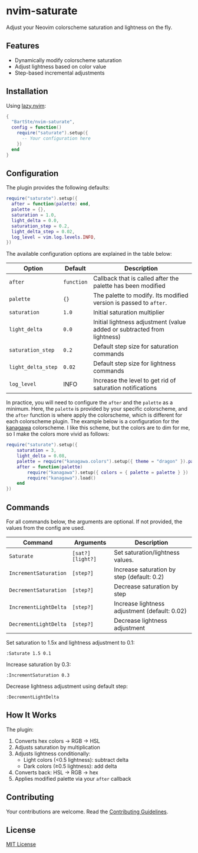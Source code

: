 # nvim-saturate

Adjust your Neovim colorscheme saturation and lightness on the fly.

## Features

- Dynamically modify colorscheme saturation
- Adjust lightness based on color value
- Step-based incremental adjustments

## Installation

Using [lazy.nvim](https://github.com/folke/lazy.nvim):

```lua
{
  "BartSte/nvim-saturate",
  config = function()
    require("saturate").setup({
      -- Your configuration here
    })
  end
}
```

## Configuration

The plugin provides the following defaults:

```lua
require("saturate").setup({
  after = function(palette) end,
  palette = {},
  saturation = 1.0,
  light_delta = 0.0,
  saturation_step = 0.2,
  light_delta_step = 0.02,
  log_level = vim.log.levels.INFO,
})
```

The available configuration options are explained in the table below:

| Option             | Default    | Description                                                             |
| ------------------ | ---------- | ----------------------------------------------------------------------- |
| `after`            | `function` | Callback that is called after the palette has been modified             |
| `palette`          | `{}`       | The palette to modify. Its modified version is passed to `after`.       |
| `saturation`       | `1.0`      | Initial saturation multiplier                                           |
| `light_delta`      | `0.0`      | Initial lightness adjustment (value added or subtracted from lightness) |
| `saturation_step`  | `0.2`      | Default step size for saturation commands                               |
| `light_delta_step` | `0.02`     | Default step size for lightness commands                                |
| `log_level`        | INFO       | Increase the level to get rid of saturation notifications               |

In practice, you will need to configure the `after` and the `palette` as a minimum. Here, the `palette` is provided by your specific colorscheme, and the `after` function is where apply the colorscheme, which is different for each colorscheme plugin. The example below is a configuration for the [kanagawa](https://github.com/rebelot/kanagawa.nvim) colorscheme. I like this scheme, but the colors are to dim for me, so I make the colors more vivid as follows:

```lua
require("saturate").setup({
    saturation = 3,
    light_delta = 0.08,
    palette = require("kanagawa.colors").setup({ theme = "dragon" }).palette,
    after = function(palette)
        require("kanagawa").setup({ colors = { palette = palette } })
        require("kanagawa").load()
    end
})
```

## Commands

For all commands below, the arguments are optional. If not provided, the values from the config are used.

| Command               | Arguments         | Description                                   |
| --------------------- | ----------------- | --------------------------------------------- |
| `Saturate`            | `[sat?] [light?]` | Set saturation/lightness values.              |
| `IncrementSaturation` | `[step?]`         | Increase saturation by step (default: 0.2)    |
| `DecrementSaturation` | `[step?]`         | Decrease saturation by step                   |
| `IncrementLightDelta` | `[step?]`         | Increase lightness adjustment (default: 0.02) |
| `DecrementLightDelta` | `[step?]`         | Decrease lightness adjustment                 |

Set saturation to 1.5x and lightness adjustment to 0.1:

```vim
:Saturate 1.5 0.1
```

Increase saturation by 0.3:

```vim
:IncrementSaturation 0.3
```

Decrease lightness adjustment using default step:

```vim
:DecrementLightDelta
```

## How It Works

The plugin:

1. Converts hex colors → RGB → HSL
2. Adjusts saturation by multiplication
3. Adjusts lightness conditionally:
   - Light colors (<0.5 lightness): subtract delta
   - Dark colors (≥0.5 lightness): add delta
4. Converts back: HSL → RGB → hex
5. Applies modified palette via your `after` callback

## Contributing

Your contributions are welcome. Read the [Contributing Guidelines](./CONTRIBUTING.md).

## License

[MIT License](./LICENCE)
